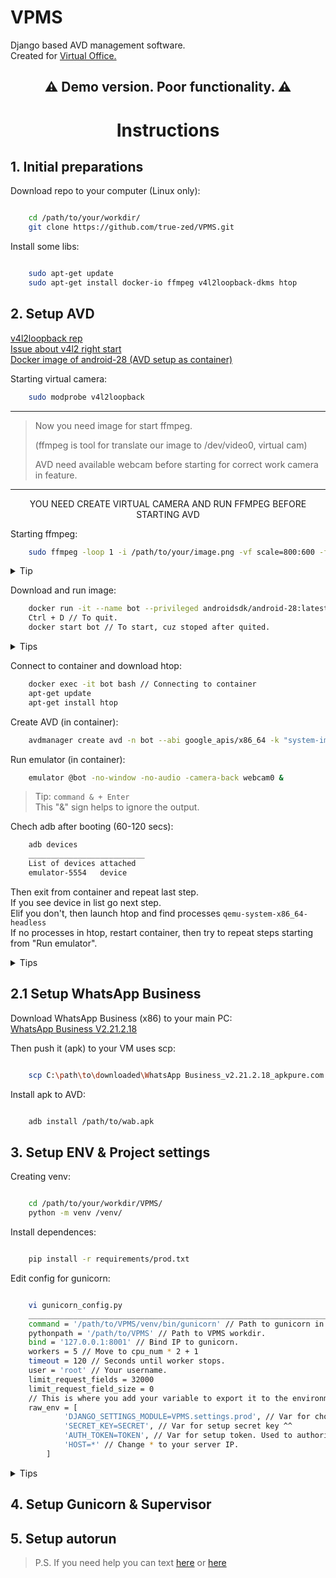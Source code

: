 # VPMS
Django based AVD management software.  
Created for [Virtual Office.](https://virtualoff.ru)

## <p align="center">:warning: **Demo version. Poor functionality.** :warning: </p>  

# <p align="center"> **Instructions** </p>  

## 1. Initial preparations

Download repo to your computer (Linux only):  
```bash

    cd /path/to/your/workdir/  
    git clone https://github.com/true-zed/VPMS.git  
```

Install some libs:  
```bash

    sudo apt-get update
    sudo apt-get install docker-io ffmpeg v4l2loopback-dkms htop
```

## 2. Setup AVD

[v4l2loopback rep](https://github.com/umlaeute/v4l2loopback/)  
[Issue about v4l2 right start](https://github.com/umlaeute/v4l2loopback/issues/151)  
[Docker image of android-28 (AVD setup as container)](https://hub.docker.com/r/androidsdk/android-28)  

Starting virtual camera:  
```bash
    sudo modprobe v4l2loopback
```  

_______
> Now you need image for start ffmpeg.  
> 
> (ffmpeg is tool for translate our image to /dev/video0, virtual cam)  
> 
> AVD need available webcam before starting for correct work camera in feature.  
_______  

<p align="center"> YOU NEED CREATE VIRTUAL CAMERA AND RUN FFMPEG BEFORE STARTING AVD </p>

Starting ffmpeg:  
```bash
    sudo ffmpeg -loop 1 -i /path/to/your/image.png -vf scale=800:600 -f v4l2 -vcodec rawvideo -pix_fmt yuyv422 /dev/video0 > /dev/null 2>&1 < /dev/null & 
```

<details>
    <summary>Tip</summary>
    
    What is "> /dev/null 2>&1 < /dev/null &" ?
    This thing uses to translate output to /dev/null.      
    Cuz we don't wont stop our console and now output will be ignored (Use Enter for it).
</details>

Download and run image:  
```bash
    docker run -it --name bot --privileged androidsdk/android-28:latest bash // Download and run image.  
    Ctrl + D // To quit.  
    docker start bot // To start, cuz stoped after quited.  
```  

<details>
  <summary>Tips</summary>
    
        docker ps // Display a list of running machines.  
        docker ps -a // Display a list of ALL machines. 
        docker exec -it your_container_name_or_id bash // Connect to running machine.  
        docker start/restart/stop your_container_name_or_id // I think there is no need to explain :)
        Ctrl + D // Exit from container.
</details>

Connect to container and download htop:  
```bash
    docker exec -it bot bash // Connecting to container
    apt-get update
    apt-get install htop
```

Create AVD (in container):  
```bash
    avdmanager create avd -n bot --abi google_apis/x86_64 -k "system-images;android-28;google_apis;x86_64"
```  

Run emulator (in container):  

```bash
    emulator @bot -no-window -no-audio -camera-back webcam0 &
```  

> Tip: ```command & + Enter```  
> This "&" sign helps to ignore the output.  

Chech adb after booting (60-120 secs):
```bash
    adb devices
    __________________________
    List of devices attached
    emulator-5554   device
```

Then exit from container and repeat last step.  
If you see device in list go next step.  
Elif you don't, then launch htop and find processes `qemu-system-x86_64-headless`  
If no processes in htop, restart container, then try to repeat steps starting from "Run emulator".  

<details>
  <summary>Tips</summary>
    
   Press `F4` then type `qemu-system` and press `Enter`  
   Processes will be filtered by this text.  
   
   ```bash
       adb emu kill // Stop AVD  
       adb exec-out screencap -p > /path/to/screen.png // Screen from AVD.  
       scp root@xxx.xxx.xxx.xxx:/path/to/screen.png C:\path\to\save\screen.png // Download screen by ssh from main PC (Windows).  
       adb shell input tap x y // Send tap to AVD. 
       adb shell input text "some text" //  Send text to AVD. Uses when text input focused.  
   ```
</details>


## 2.1 Setup WhatsApp Business  

Download WhatsApp Business (x86) to your main PC:  
[WhatsApp Business V2.21.2.18](https://m.apkpure.com/ru/whatsapp-business/com.whatsapp.w4b/variant/2.21.2.18-APK)  

Then push it (apk) to your VM uses scp:  
```bash

    scp C:\path\to\downloaded\WhatsApp Business_v2.21.2.18_apkpure.com.apk root@xxx.xxx.xxx.xxx:/path/to/save/wab.apk 
```  

Install apk to AVD:
```bash

    adb install /path/to/wab.apk  
```

## 3. Setup ENV & Project settings  

Creating venv:
```bash

    cd /path/to/your/workdir/VPMS/
    python -m venv /venv/
```

Install dependences:
```bash

    pip install -r requirements/prod.txt
```

Edit config for gunicorn:
```bash

    vi gunicorn_config.py  
    __________________________________________________________________________________________________________  
    command = '/path/to/VPMS/venv/bin/gunicorn' // Path to gunicorn in your venv.  
    pythonpath = '/path/to/VPMS' // Path to VPMS workdir.  
    bind = '127.0.0.1:8001' // Bind IP to gunicorn.  
    workers = 5 // Move to cpu_num * 2 + 1  
    timeout = 120 // Seconds until worker stops.  
    user = 'root' // Your username.  
    limit_request_fields = 32000  
    limit_request_field_size = 0  
    // This is where you add your variable to export it to the environment.  
    raw_env = [
            'DJANGO_SETTINGS_MODULE=VPMS.settings.prod', // Var for choose settings file.  
            'SECRET_KEY=SECRET', // Var for setup secret key ^^  
            'AUTH_TOKEN=TOKEN', // Var for setup token. Used to authorize a request.  
            'HOST=*' // Change * to your server IP.
        ]
```

<details>
    <summary>Tips</summary>  

    Press I to edit.  
    Press :wq to save and quit.  
    Press :q! to quit without saving.  
</details>


## 4. Setup Gunicorn & Supervisor
## 5. Setup autorun

> P.S. If you need help you can text [here](http://google.com) or [here](https://t.me/true_zed)
